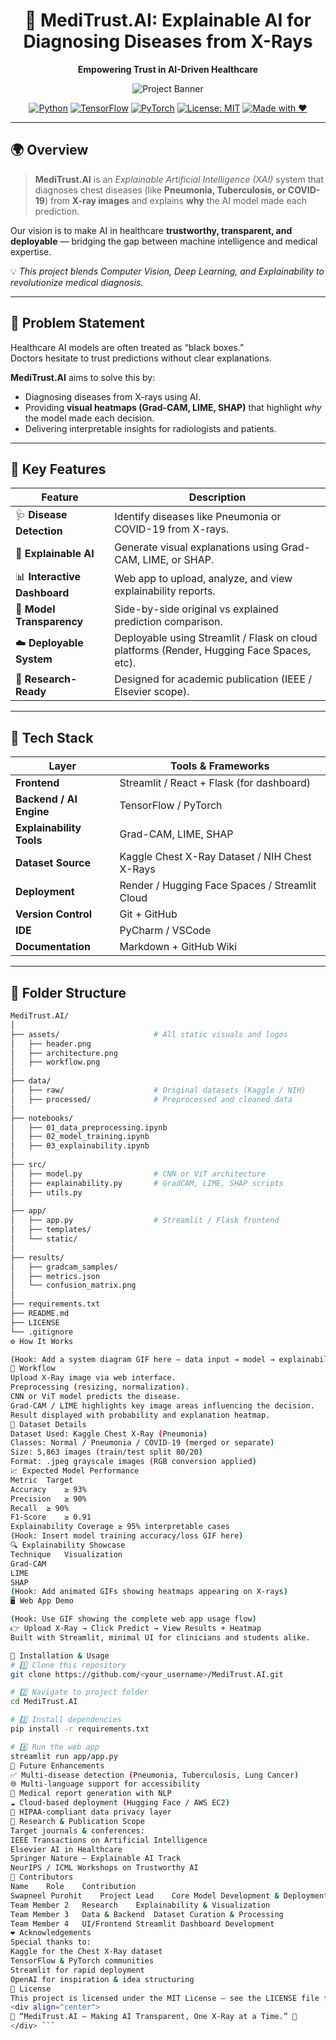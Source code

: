 <div align="center">

# 🧬 MediTrust.AI: Explainable AI for Diagnosing Diseases from X-Rays  
**Empowering Trust in AI-Driven Healthcare**  

![Project Banner](assets/header.png)  


[![Python](https://img.shields.io/badge/Python-3.9+-blue.svg)](https://www.python.org/)
[![TensorFlow](https://img.shields.io/badge/TensorFlow-2.x-orange.svg)](https://www.tensorflow.org/)
[![PyTorch](https://img.shields.io/badge/PyTorch-2.x-red.svg)](https://pytorch.org/)
[![License: MIT](https://img.shields.io/badge/License-MIT-green.svg)](LICENSE)
[![Made with ❤️](https://img.shields.io/badge/Made%20with-❤️-ff69b4.svg)]()

</div>

---

## 🌍 **Overview**

> **MediTrust.AI** is an *Explainable Artificial Intelligence (XAI)* system that diagnoses chest diseases (like **Pneumonia, Tuberculosis, or COVID-19**) from **X-ray images** and explains **why** the AI model made each prediction.

Our vision is to make AI in healthcare **trustworthy, transparent, and deployable** — bridging the gap between machine intelligence and medical expertise.

💡 *This project blends Computer Vision, Deep Learning, and Explainability to revolutionize medical diagnosis.*

---

## 🎯 **Problem Statement**

Healthcare AI models are often treated as “black boxes.”  
Doctors hesitate to trust predictions without clear explanations.

**MediTrust.AI** aims to solve this by:
- Diagnosing diseases from X-rays using AI.
- Providing **visual heatmaps (Grad-CAM, LIME, SHAP)** that highlight *why* the model made each decision.
- Delivering interpretable insights for radiologists and patients.

---

## 🚀 **Key Features**

| Feature | Description |
|----------|--------------|
| 🩺 **Disease Detection** | Identify diseases like Pneumonia or COVID-19 from X-rays. |
| 🧠 **Explainable AI** | Generate visual explanations using Grad-CAM, LIME, or SHAP. |
| 📊 **Interactive Dashboard** | Web app to upload, analyze, and view explainability reports. |
| 💾 **Model Transparency** | Side-by-side original vs explained prediction comparison. |
| ☁️ **Deployable System** | Deployable using Streamlit / Flask on cloud platforms (Render, Hugging Face Spaces, etc). |
| 🔬 **Research-Ready** | Designed for academic publication (IEEE / Elsevier scope). |

---

## 🧩 **Tech Stack**

| Layer | Tools & Frameworks |
|-------|---------------------|
| **Frontend** | Streamlit / React + Flask (for dashboard) |
| **Backend / AI Engine** | TensorFlow / PyTorch |
| **Explainability Tools** | Grad-CAM, LIME, SHAP |
| **Dataset Source** | Kaggle Chest X-Ray Dataset / NIH Chest X-Rays |
| **Deployment** | Render / Hugging Face Spaces / Streamlit Cloud |
| **Version Control** | Git + GitHub |
| **IDE** | PyCharm / VSCode |
| **Documentation** | Markdown + GitHub Wiki |

---

## 🧱 **Folder Structure**

```bash
MediTrust.AI/
│
├── assets/                     # All static visuals and logos
│   ├── header.png
│   ├── architecture.png
│   ├── workflow.png
│
├── data/
│   ├── raw/                    # Original datasets (Kaggle / NIH)
│   ├── processed/              # Preprocessed and cleaned data
│
├── notebooks/
│   ├── 01_data_preprocessing.ipynb
│   ├── 02_model_training.ipynb
│   ├── 03_explainability.ipynb
│
├── src/
│   ├── model.py                # CNN or ViT architecture
│   ├── explainability.py       # GradCAM, LIME, SHAP scripts
│   ├── utils.py
│
├── app/
│   ├── app.py                  # Streamlit / Flask frontend
│   ├── templates/
│   └── static/
│
├── results/
│   ├── gradcam_samples/
│   ├── metrics.json
│   └── confusion_matrix.png
│
├── requirements.txt
├── README.md
├── LICENSE
└── .gitignore
⚙️ How It Works

(Hook: Add a system diagram GIF here — data input → model → explainability → visualization)
🧠 Workflow
Upload X-Ray image via web interface.
Preprocessing (resizing, normalization).
CNN or ViT model predicts the disease.
Grad-CAM / LIME highlights key image areas influencing the decision.
Result displayed with probability and explanation heatmap.
🧪 Dataset Details
Dataset Used: Kaggle Chest X-Ray (Pneumonia)
Classes: Normal / Pneumonia / COVID-19 (merged or separate)
Size: 5,863 images (train/test split 80/20)
Format: .jpeg grayscale images (RGB conversion applied)
📈 Expected Model Performance
Metric	Target
Accuracy	≥ 93%
Precision	≥ 90%
Recall	≥ 90%
F1-Score	≥ 0.91
Explainability Coverage	≥ 95% interpretable cases
(Hook: Insert model training accuracy/loss GIF here)
🔍 Explainability Showcase
Technique	Visualization
Grad-CAM	
LIME	
SHAP	
(Hook: Add animated GIFs showing heatmaps appearing on X-rays)
🖥️ Web App Demo

(Hook: Use GIF showing the complete web app usage flow)
👉 Upload X-Ray → Click Predict → View Results + Heatmap
Built with Streamlit, minimal UI for clinicians and students alike.

🧾 Installation & Usage
# 1️⃣ Clone this repository
git clone https://github.com/<your_username>/MediTrust.AI.git

# 2️⃣ Navigate to project folder
cd MediTrust.AI

# 3️⃣ Install dependencies
pip install -r requirements.txt

# 4️⃣ Run the web app
streamlit run app/app.py
🧩 Future Enhancements
✅ Multi-disease detection (Pneumonia, Tuberculosis, Lung Cancer)
🌐 Multi-language support for accessibility
💬 Medical report generation with NLP
☁️ Cloud-based deployment (Hugging Face / AWS EC2)
🔐 HIPAA-compliant data privacy layer
🧠 Research & Publication Scope
Target journals & conferences:
IEEE Transactions on Artificial Intelligence
Elsevier AI in Healthcare
Springer Nature – Explainable AI Track
NeurIPS / ICML Workshops on Trustworthy AI
🧰 Contributors
Name	Role	Contribution
Swapneel Purohit	Project Lead	Core Model Development & Deployment
Team Member 2	Research	Explainability & Visualization
Team Member 3	Data & Backend	Dataset Curation & Processing
Team Member 4	UI/Frontend	Streamlit Dashboard Development
❤️ Acknowledgements
Special thanks to:
Kaggle for the Chest X-Ray dataset
TensorFlow & PyTorch communities
Streamlit for rapid deployment
OpenAI for inspiration & idea structuring
📜 License
This project is licensed under the MIT License — see the LICENSE file for details.
<div align="center">
🌟 “MediTrust.AI — Making AI Transparent, One X-Ray at a Time.” 🌟
</div> ```
